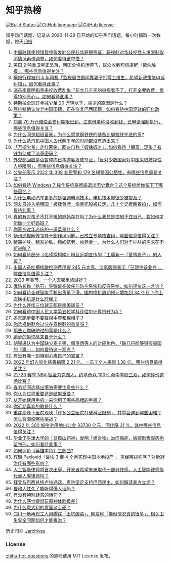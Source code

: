 # 知乎热榜
[![Build Status](https://github.com/ToWeLong/zhihu-hot-questions/workflows/CI/badge.svg)](https://github.com/ToWeLong/zhihu-hot-questions/actions)
[![GitHub language](https://img.shields.io/badge/language-golang-orange.svg)](https://golang.org/)
[![GitHub license](https://img.shields.io/github/license/ToWeLong/zhihu-hot-questions)](https://github.com/ToWeLong/zhihu-hot-questions/blob/main/LICENSE)

知乎热门话题，记录从 2020-11-29 日开始的知乎热门话题。每小时抓取一次数据，按天[归档](./archives)

<!-- BEGIN -->

1. [中国驻韩使领馆暂停签发韩公民赴华短期签证，将视韩对华歧视性入境限制取消情况再作调整，如何看待该举措？](https://www.zhihu.com/question/577872979)
1. [美国 2 吨重卫星正坠落，韩国全境机场停飞，民众收到短信提醒「请勿触摸」，哪些信息值得关注？](https://www.zhihu.com/question/577681285)
1. [瞒报行程被判 4 年司机「监视居住期间靠妻子打零工维生，希望新政策能申诉纠错」，如何看待此事？](https://www.zhihu.com/question/577656058)
1. [演员李嘉明指责电视收费乱象「花大几千买的电视看不了，打开全要收费，觉得特别恶心」，如何看待此事？](https://www.zhihu.com/question/577699248)
1. [特斯拉全球订单减少至 20 万辆以下，减少的原因是什么？](https://www.zhihu.com/question/573133510)
1. [高拉特确认放弃中国国籍，正在恢复巴西国籍，如何看待中国足球的归化政策？](https://www.zhihu.com/question/577858006)
1. [刘鑫 70 万元赔偿金支付期限已到，江歌母亲称没收到钱，已申请强制执行，哪些信息值得关注？](https://www.zhihu.com/question/577876301)
1. [为什么同是超级富豪，为什么感觉钢铁侠的装备比蝙蝠侠先进的多?](https://www.zhihu.com/question/522515205)
1. [为什么蒸汽机中国人古代两千年的时间都没有造出来？](https://www.zhihu.com/question/511779987)
1. [「万柳少爷」走红网络，网友自称「奴婢奴才」，如何看待「媚富」现象？有钱为何成了流量密码？](https://www.zhihu.com/question/577693980)
1. [外交部回应是否暂停向日本游客发放签证，「反对少数国家对中国采取歧视性入境限制」，有哪些信息值得关注？](https://www.zhihu.com/question/577895231)
1. [公安部表示 2022 年 308 名民警和 179 名辅警因公牺牲，有哪些信息需要关注？](https://www.zhihu.com/question/577866642)
1. [如何看待 Windows 7 操作系统将彻底退出历史舞台？这个系统给你留下了哪些回忆？](https://www.zhihu.com/question/577860134)
1. [为什么电动汽车更多的是强调电池技术，电机技术却很少被提及？](https://www.zhihu.com/question/457232881)
1. [网友自述入境韩国「被挂黄牌，像罪犯般被拉走，几十个记者围着拍」，如何看待此事？](https://www.zhihu.com/question/577645568)
1. [真的有对孩子不打不吼的妈妈存在吗？为什么我总是控制不住自己，要如何才能做一个好妈妈？](https://www.zhihu.com/question/336870662)
1. [你家乡过年必吃的一道菜是什么？](https://www.zhihu.com/question/577908620)
1. [扬州通报网传领导干部作风问题，已成立专项核查组，哪些信息值得关注？](https://www.zhihu.com/question/577652846)
1. [精简护肤、精准护肤、精细抗老、妆养合一，为什么人们对于护肤的需求在不断进阶？](https://www.zhihu.com/question/570557153)
1. [如何看待部分《名侦探柯南》粉丝近期宣传的「工藤新一『爱情疯子』」的人设？](https://www.zhihu.com/question/577547498)
1. [出国人员吐槽核酸检测费用要 245 元太高，涉事医院表示「已暂停该业务」，哪些信息值得关注？](https://www.zhihu.com/question/577497630)
1. [2023 年春节，一个人去哪里旅游好？](https://www.zhihu.com/question/577306701)
1. [俄防长称「锆石」导弹能突破任何防空系统和反导系统，如何评价这一言论？](https://www.zhihu.com/question/576751890)
1. [如何看待全球智能手机出货量下滑，国内换机周期预计增加到 34 个月？你上次换手机是什么时候？](https://www.zhihu.com/question/577862836)
1. [为什么连续三位球王都是南美球员？](https://www.zhihu.com/question/573328928)
1. [如何看待中国人民大学第五轮学科评估中计算机升为A？](https://www.zhihu.com/question/577659871)
1. [冬天跑步要不要戴棉手套和棉帽子？](https://www.zhihu.com/question/576120597)
1. [你选择跑鞋会过分在意跑鞋的重量吗？](https://www.zhihu.com/question/572807033)
1. [那些让你破防过的事是什么？](https://www.zhihu.com/question/544628234)
1. [跑步的愉悦感来自于什么？](https://www.zhihu.com/question/574652225)
1. [胡锡进认为中国缺少麦卡锡、佩洛西等人的对应角色，「缺几只能够狠咬美国的『鹰』」，如何看待这一观点？](https://www.zhihu.com/question/577662626)
1. [有没有哪一刻特别心疼自己的宝宝？](https://www.zhihu.com/question/365263211)
1. [2022 年幻方量化慈善捐赠 2.21 亿，一员工个人捐赠 1.38 亿，哪些信息值得关注？](https://www.zhihu.com/question/577851387)
1. [22-23 赛季 NBA 掘金力克湖人，约基奇以 100% 命中率砍三双，如何评价这场比赛？](https://www.zhihu.com/question/577853716)
1. [春节期间选择出境游需要注意些什么？](https://www.zhihu.com/question/575475646)
1. [你认为过程重要还是结果重要？](https://www.zhihu.com/question/577724681)
1. [从开始使用手机一来你用了哪些品牌的手机？](https://www.zhihu.com/question/568580743)
1. [你近期喜欢的歌是什么？](https://www.zhihu.com/question/577738114)
1. [重症高峰下医院现状「许多公立医院打破科室限制」，其中会遇到哪些困难？医生将面临哪些挑战？](https://www.zhihu.com/question/577656962)
1. [2022 年 300 城住宅用地出让金 33730 亿元，同比降 31 %，其中哪些信息值得关注？](https://www.zhihu.com/question/576543637)
1. [毕业于牛津大学的「马鞍山药神」发明「组合物」治疗癌症，被控制售假药拘留判刑，如何看待此事？](https://www.zhihu.com/question/577288271)
1. [如何评价《英雄本色》三部曲?](https://www.zhihu.com/question/23808687)
1. [辉瑞 Paxlovid「最快 3 至 4 个月实现中国本地投产」，需经哪些程序？对新冠治疗有哪些影响？](https://www.zhihu.com/question/577907302)
1. [人工智能律师将首次出庭，开发者希望未来取代一部分律师，人工智能律师能代替人类律师吗？](https://www.zhihu.com/question/577847915)
1. [拜登与巴西总统卢拉通话，声称坚定支持巴西民主，如何解读美方立场？](https://www.zhihu.com/question/577851958)
1. [猫和人住久了能听得懂人话吗？](https://www.zhihu.com/question/455496512)
1. [有没有特别肆意的诗句？](https://www.zhihu.com/question/577734771)
1. [为什么感觉键鼠玩原神体验极差?](https://www.zhihu.com/question/561133388)
1. [为什么意大利的意面这么硬？](https://www.zhihu.com/question/318815282)
1. [四川一地再现工人用脚踩「土坑酸菜」，网友称「类似情况真的很多」，相关卫生安全问题如何才能根治？](https://www.zhihu.com/question/577319639)

<!-- END -->

历史归档 [./archives](./archives)


### License
[zhihu-hot-questions](https://github.com/towelong/zhihu-hot-questions) 的源码使用 MIT License 发布。